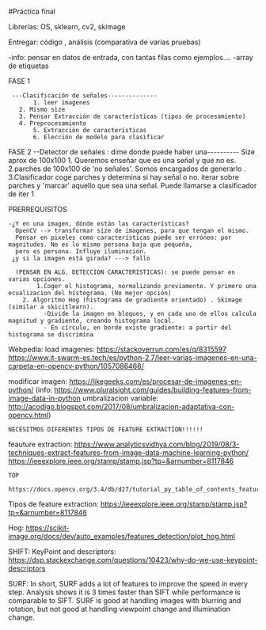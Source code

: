 #Práctica final


Librerías: OS, sklearn, cv2, skimage

Entregar: código , análisis (comparativa de varias pruebas) 

-info: pensar en datos de entrada, con tantas filas como ejemplos....
      -array de etiquetas
	
 FASE 1

     ---Clasificación de señales--------------
           1. leer imagenes
	   2. Mismo size
	   3. Pensar Extracción de características (tipos de procesamiento)
	   4. Preprocesamiento
           5. Extracción de características
           6. Elección de modelo para clasificar

 FASE 2
            --Detector de señales : dime donde puede haber una---------- Size aprox de 100x100
            1. Queremos enseñar que es una señal y que no es.
            2.parches de 100x100 de 'no señales'. Somos encargados de generarlo . 
            3.Clasificador coge parches y determina si hay señal o no. 
              iterar sobre parches y 'marcar' aquello que sea una señal. Puede llamarse a clasificador de iter 1
           


PRERREQUISITOS 
           
    -¿Y en una imagen, dónde están las características?  
      OpenCV --> transformar size de imagenes, para que tengan el mismo.
      Pensar en pixeles como características puede ser erróneo: por magnitudes. No es lo mismo persona baja que pequeña,
      pero es persona. Influye iluminación. 
     ¿y si la imagen está girada? ---> fallo 

      (PENSAR EN ALG. DETECCION CARACTERISTICAS): se puede pensar en varias opciones. 
            1.Coger el histograma, normalizando previamente. Y primero una ecualizacion del histograma. (No mejor opción)
	    2. Algoritmo Hog (histograma de gradiente orientado) . Skimage (similar a skicitlearn). 
              -Divide la imagen en bloques, y en cada uno de ellos calcula magnitud y gradiente, creando histograma local. 
              - En círculo, en borde existe gradiente: a partir del histograma se discrimina  

Webpedia:
load imagenes:
	https://stackoverrun.com/es/q/8315597
	https://www.it-swarm-es.tech/es/python-2.7/leer-varias-imagenes-en-una-carpeta-en-opencv-python/1057086468/
	
modificar imagen:
	https://likegeeks.com/es/procesar-de-imagenes-en-python/
(info:
	https://www.pluralsight.com/guides/building-features-from-image-data-in-python
umbralizacion variable:
	http://acodigo.blogspot.com/2017/08/umbralizacion-adaptativa-con-opencv.html)
	
	NECESITMOS DIFERENTES TIPOS DE FEATURE EXTRACTION!!!!!!
	
feauture extraction:
	https://www.analyticsvidhya.com/blog/2019/08/3-techniques-extract-features-from-image-data-machine-learning-python/
	https://ieeexplore.ieee.org/stamp/stamp.jsp?tp=&arnumber=8117846
	
	TOP
		https://docs.opencv.org/3.4/db/d27/tutorial_py_table_of_contents_feature2d.html
		
Tipos de feature extraction:
	https://ieeexplore.ieee.org/stamp/stamp.jsp?tp=&arnumber=8117846
	
Hog:  https://scikit-image.org/docs/dev/auto_examples/features_detection/plot_hog.html

SHIFT:
	KeyPoint and descriptors: https://dsp.stackexchange.com/questions/10423/why-do-we-use-keypoint-descriptors

SURF:
	In short, SURF adds a lot of features to improve the speed in every step.
	Analysis shows it is 3 times faster than SIFT while performance is comparable to SIFT.
	SURF is good at handling images with blurring and rotation, but not good at handling viewpoint change and illumination change.
	

